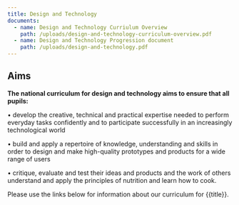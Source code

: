 ```yaml
---
title: Design and Technology
documents:
  - name: Design and Technology Curriulum Overview
    path: /uploads/design-and-technology-curriculum-overview.pdf
  - name: Design and Technology Progression document
    path: /uploads/design-and-technology.pdf
---
```

## Aims

**The national curriculum for design and technology aims to ensure that all pupils:** 

•	develop the creative, technical and practical expertise needed to perform everyday tasks confidently and to participate successfully in an increasingly technological world

•	 build and apply a repertoire of knowledge, understanding and skills in order to design and make high-quality prototypes and products for a wide range of users 

•	critique, evaluate and test their ideas and products and the work of others understand and apply the principles of nutrition and learn how to cook.

Please use the links below for information about our curriculum for {{title}}.